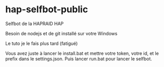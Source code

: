 # hap-selfbot-public
Selfbot de la HAPRAID HAP



Besoin de nodejs et de git installé sur votre Windows


Le tuto je le fais plus tard (fatigué)


Vous avez juste à lancer le install.bat et mettre votre token, votre id, et le prefix dans le settings.json. Puis lancer run.bat pour lancer le selfbot.
